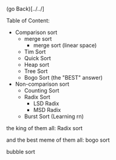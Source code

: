 
(go Back)[../../]


Table of Content:
- Comparison sort
  - merge sort
    - merge sort (linear space)
  - Tim Sort
  - Quick Sort
  - Heap sort
  - Tree Sort
  - Bogo Sort (the "BEST" answer)
- Non-comparison sort
  - Counting Sort
  - Radix Sort
    - LSD Radix
    - MSD Radix
  - Burst Sort (Learning rn)

the king of them all: Radix sort




and the best meme of them all: bogo sort



bubble sort


